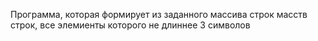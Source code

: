 Программа, которая формирует из заданного массива строк масств строк, все элемиенты которого не длиннее 3 символов